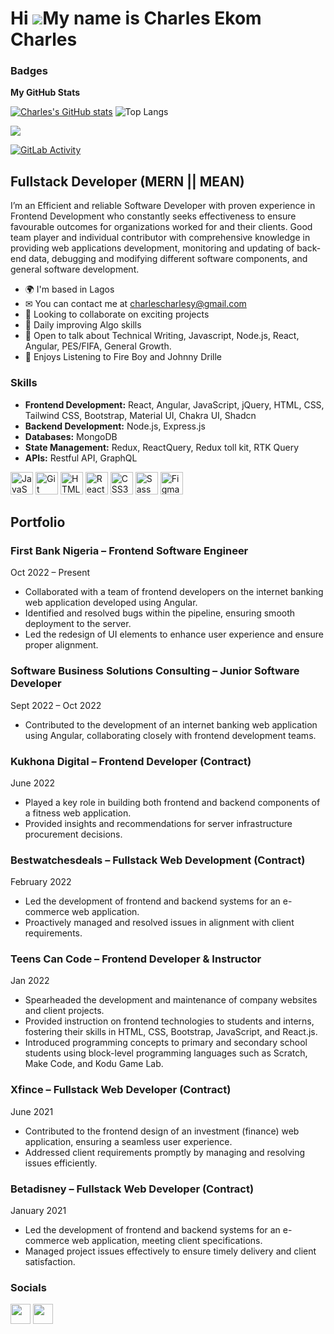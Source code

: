 Hi ![](https://user-images.githubusercontent.com/18350557/176309783-0785949b-9127-417c-8b55-ab5a4333674e.gif)My name is Charles Ekom Charles
=======================================================================================================================================

### Badges

<b>My GitHub Stats</b>

<a href="http://www.github.com/charles6824"><img src="https://github-readme-stats.vercel.app/api?username=charles6824&show_icons=true&hide=&count_private=true&title_color=ef4444&text_color=ffffff&icon_color=ef4444&bg_color=1e3a8a&hide_border=true&show_icons=true" alt="Charles's GitHub stats" /></a>
![Top Langs](https://github-readme-stats.vercel.app/api/top-langs/?username=charles6824&hide=TeX&layout=compact&theme=synthwave)

<a href="http://www.github.com/charles6824"><img src="https://github-readme-streak-stats.herokuapp.com/?user=charles6824&stroke=ffffff&background=1e3a8a&ring=ef4444&fire=ef4444&currStreakNum=ffffff&currStreakLabel=ef4444&sideNums=ffffff&sideLabels=ffffff&dates=ffffff&hide_border=true" /></a>

[![GitLab Activity](https://gitlab.fasylgroup.com/users/charles.charles/calendar)](https://gitlab.fasylgroup.com/users/charles.charles/calendar)



Fullstack Developer (MERN || MEAN)
------------------


I’m an Efficient and reliable Software Developer with proven experience in Frontend Development who constantly seeks effectiveness to ensure favourable outcomes for organizations worked for and their clients. Good team player and individual contributor with comprehensive knowledge in providing web applications development, monitoring and updating of back-end data, debugging and modifying different software components, and general software development.


* 🌍  I'm based in Lagos
* ✉  You can contact me at [charlescharlesy@gmail.com](mailto:charlescharlesy@gmail.com)
* 👯 Looking to collaborate on exciting projects
* 💪 Daily improving Algo skills
* 💬 Open to talk about Technical Writing, Javascript, Node.js, React, Angular, PES/FIFA, General Growth.
* 🎵 Enjoys Listening to Fire Boy and Johnny Drille

### Skills
- **Frontend Development:** React, Angular, JavaScript, jQuery, HTML, CSS, Tailwind CSS, Bootstrap, Material UI, Chakra UI, Shadcn
- **Backend Development:** Node.js, Express.js
- **Databases:** MongoDB
- **State Management:** Redux, ReactQuery, Redux toll kit, RTK Query
- **APIs:** Restful API, GraphQL

<p align="left">
<a href="https://developer.mozilla.org/en-US/docs/Web/JavaScript" target="_blank" rel="noreferrer"><img src="https://raw.githubusercontent.com/danielcranney/readme-generator/main/public/icons/skills/javascript-colored.svg" width="36" height="36" alt="JavaScript" /></a>
<a href="https://git-scm.com/" target="_blank" rel="noreferrer"><img src="https://raw.githubusercontent.com/danielcranney/readme-generator/main/public/icons/skills/git-colored.svg" width="36" height="36" alt="Git" /></a>
<a href="https://developer.mozilla.org/en-US/docs/Glossary/HTML5" target="_blank" rel="noreferrer"><img src="https://raw.githubusercontent.com/danielcranney/readme-generator/main/public/icons/skills/html5-colored.svg" width="36" height="36" alt="HTML5" /></a>
<a href="https://reactjs.org/" target="_blank" rel="noreferrer"><img src="https://raw.githubusercontent.com/danielcranney/readme-generator/main/public/icons/skills/react-colored.svg" width="36" height="36" alt="React" /></a>
<a href="https://www.w3.org/TR/CSS/#css" target="_blank" rel="noreferrer"><img src="https://raw.githubusercontent.com/danielcranney/readme-generator/main/public/icons/skills/css3-colored.svg" width="36" height="36" alt="CSS3" /></a>
<a href="https://sass-lang.com/" target="_blank" rel="noreferrer"><img src="https://raw.githubusercontent.com/danielcranney/readme-generator/main/public/icons/skills/sass-colored.svg" width="36" height="36" alt="Sass" /></a>
<a href="https://www.figma.com/" target="_blank" rel="noreferrer"><img src="https://raw.githubusercontent.com/danielcranney/readme-generator/main/public/icons/skills/figma-colored.svg" width="36" height="36" alt="Figma" /></a>
</p>

## Portfolio

### First Bank Nigeria – Frontend Software Engineer
Oct 2022 – Present

- Collaborated with a team of frontend developers on the internet banking web application developed using Angular.
- Identified and resolved bugs within the pipeline, ensuring smooth deployment to the server.
- Led the redesign of UI elements to enhance user experience and ensure proper alignment.

### Software Business Solutions Consulting – Junior Software Developer
Sept 2022 – Oct 2022

- Contributed to the development of an internet banking web application using Angular, collaborating closely with frontend development teams.

### Kukhona Digital – Frontend Developer (Contract)
June 2022

- Played a key role in building both frontend and backend components of a fitness web application.
- Provided insights and recommendations for server infrastructure procurement decisions.

### Bestwatchesdeals – Fullstack Web Development (Contract)
February 2022

- Led the development of frontend and backend systems for an e-commerce web application.
- Proactively managed and resolved issues in alignment with client requirements.

### Teens Can Code – Frontend Developer & Instructor
Jan 2022

- Spearheaded the development and maintenance of company websites and client projects.
- Provided instruction on frontend technologies to students and interns, fostering their skills in HTML, CSS, Bootstrap, JavaScript, and React.js.
- Introduced programming concepts to primary and secondary school students using block-level programming languages such as Scratch, Make Code, and Kodu Game Lab.

### Xfince – Fullstack Web Developer (Contract)
June 2021

- Contributed to the frontend design of an investment (finance) web application, ensuring a seamless user experience.
- Addressed client requirements promptly by managing and resolving issues efficiently.

### Betadisney – Fullstack Web Developer (Contract)
January 2021

- Led the development of frontend and backend systems for an e-commerce web application, meeting client specifications.
- Managed project issues effectively to ensure timely delivery and client satisfaction.


### Socials

<p align="left"> <a href="https://www.github.com/charles6824" target="_blank" rel="noreferrer"><img src="https://raw.githubusercontent.com/danielcranney/readme-generator/main/public/icons/socials/github-dark.svg" width="32" height="32" /></a> <a href="https://www.linkedin.com/in/charlescharles/" target="_blank" rel="noreferrer"><img src="https://raw.githubusercontent.com/danielcranney/readme-generator/main/public/icons/socials/linkedin.svg" width="32" height="32" /></a> 

<div width="100%" align="center"></div><br /><br />
